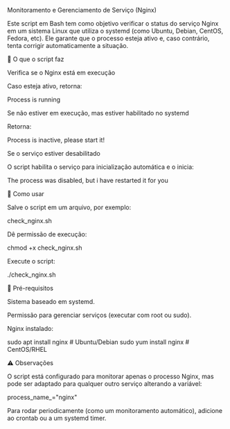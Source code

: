 Monitoramento e Gerenciamento de Serviço (Nginx)

Este script em Bash tem como objetivo verificar o status do serviço Nginx em um sistema Linux que utiliza o systemd (como Ubuntu, Debian, CentOS, Fedora, etc).
Ele garante que o processo esteja ativo e, caso contrário, tenta corrigir automaticamente a situação.

📜 O que o script faz

Verifica se o Nginx está em execução

Caso esteja ativo, retorna:

Process is running


Se não estiver em execução, mas estiver habilitado no systemd

Retorna:

Process is inactive, please start it!


Se o serviço estiver desabilitado

O script habilita o serviço para inicialização automática e o inicia:

The process was disabled, but i have restarted it for you

🚀 Como usar

Salve o script em um arquivo, por exemplo:

check_nginx.sh


Dê permissão de execução:

chmod +x check_nginx.sh


Execute o script:

./check_nginx.sh

🔧 Pré-requisitos

Sistema baseado em systemd.

Permissão para gerenciar serviços (executar com root ou sudo).

Nginx instalado:

sudo apt install nginx    # Ubuntu/Debian
sudo yum install nginx    # CentOS/RHEL

⚠️ Observações

O script está configurado para monitorar apenas o processo Nginx, mas pode ser adaptado para qualquer outro serviço alterando a variável:

process_name_="nginx"


Para rodar periodicamente (como um monitoramento automático), adicione ao crontab ou a um systemd timer.
